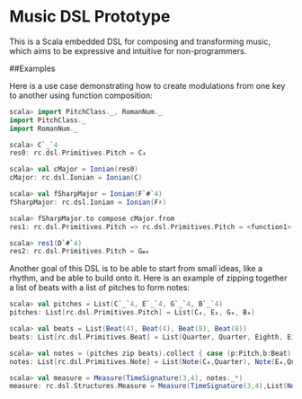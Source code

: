# Music DSL Prototype

This is a Scala embedded DSL for composing and transforming music, which aims
to be expressive and intuitive for non-programmers.

##Examples

Here is a use case demonstrating how to create modulations from one key to
another using function composition:

```scala
scala> import PitchClass._, RomanNum._
import PitchClass._
import RomanNum._

scala> C`_`4
res0: rc.dsl.Primitives.Pitch = C₄

scala> val cMajor = Ionian(res0)
cMajor: rc.dsl.Ionian = Ionian(C)

scala> val fSharpMajor = Ionian(F`#`4)
fSharpMajor: rc.dsl.Ionian = Ionian(F♯)

scala> fSharpMajor.to compose cMajor.from
res1: rc.dsl.Primitives.Pitch => rc.dsl.Primitives.Pitch = <function1>

scala> res1(D`#`4)
res2: rc.dsl.Primitives.Pitch = G𝄪₄
```

Another goal of this DSL is to be able to start from small ideas, like a
rhythm, and be able to build onto it. Here is an example of zipping together a
list of beats with a list of pitches to form notes:

```scala
scala> val pitches = List(C`_`4, E`_`4, G`_`4, B`_`4)
pitches: List[rc.dsl.Primitives.Pitch] = List(C₄, E₄, G₄, B₄)

scala> val beats = List(Beat(4), Beat(4), Beat(8), Beat(8))
beats: List[rc.dsl.Primitives.Beat] = List(Quarter, Quarter, Eighth, Eighth)

scala> val notes = (pitches zip beats).collect { case (p:Pitch,b:Beat) => Note(p,b) }
notes: List[rc.dsl.Primitives.Note] = List(Note(C₄,Quarter), Note(E₄,Quarter), Note(G₄,Eighth), Note(B₄,Eighth))

scala> val measure = Measure(TimeSignature(3,4), notes:_*)
measure: rc.dsl.Structures.Measure = Measure(TimeSignature(3,4),List(Note(C₄,Quarter), Note(E₄,Quarter), Note(G₄,Eighth), Note(B₄,Eighth)))
```
